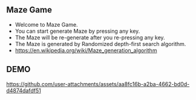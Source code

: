 ## Maze Game

- Welcome to Maze Game.
- You can start generate Maze by pressing any key.
- The Maze will be re-generate after you re-pressing any key.
- The Maze is generated by Randomized depth-first search algorithm.
 - https://en.wikipedia.org/wiki/Maze_generation_algorithm

## DEMO

https://github.com/user-attachments/assets/aa8fc16b-a2ba-4662-bd0d-d4874dafdf51
